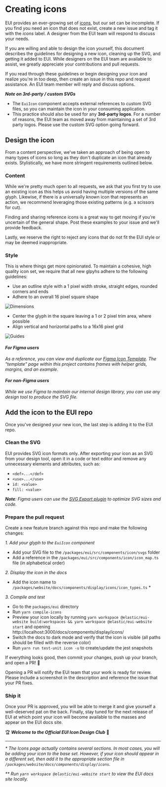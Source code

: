 # Creating icons

EUI provides an ever-growing set of [icons][icons], but our set can be incomplete. If you find you need an icon that does not exist, create a new issue and tag it with the *icons* label. A designer from the EUI team will respond to discuss your needs.

If you are willing and able to design the icon yourself, this document describes the guidelines for designing a new icon, cleaning up the SVG, and getting it added to EUI. While designers on the EUI team are available to assist, we greatly appreciate your contributions and pull requests.

If you read through these guidelines or begin designing your icon and realize you're in too deep, then create an issue in this repo and request assistance. An EUI team member will reply and discuss options.

_**Note on 3rd-party / custom SVGs**_
- The `EuiIcon` component accepts external references to custom SVG files, so you can maintain the icon in your consuming application.
- This practice should also be used for any **3rd-party logos**. For a number of reasons, the EUI team as moved away from maintaining a set of 3rd party logos. Please use the custom SVG option going forward.

## Design the icon

From a content perspective, we've taken an approach of being open to many types of icons so long as they don't duplicate an icon that already exists. Stylistically, we have more stringent requirements outlined below.

### Content

While we're pretty much open to all requests, we ask that you first try to use an existing icon as this helps us avoid having multiple versions of the same glyph.  Likewise, if there is a universally known icon that represents an action, we recommend leveraging those existing patterns (e.g. a scissors for cut).

Finding and sharing reference icons is a great way to get moving if you're uncertain of the general shape. Post these examples to your issue and we'll provide feedback.

Lastly, we reserve the right to reject any icons that do not fit the EUI style or may be deemed inappropriate.

### Style

This is where things get more opinionated. To maintain a cohesive, high quality icon set, we require that all new glpyhs adhere to the following guidelines:

- Use an outline style with a 1 pixel width stroke, straight edges, rounded corners and ends
- Adhere to an overall 16 pixel square shape

![Dimensions](https://user-images.githubusercontent.com/446285/63458957-56bd8c00-c419-11e9-958c-9fd912736180.png)

- Center the glyph in the square leaving a 1 or 2 pixel trim area, where possible
- Align vertical and horizontal paths to a 16x16 pixel grid

![Guides](https://user-images.githubusercontent.com/446285/63458958-5624f580-c419-11e9-89cf-45fa1b596329.png)

#### _For Figma users_
_As a reference, you can view and duplicate our [Figma Icon Template](https://www.figma.com/file/Alv38VIPHGd2cNZYKgtVEe/EUI-Utilities-Icon-Template?node-id=1%3A165). The "template" page within this project contains frames with helper grids, margins, and an example._

#### _For non-Figma users_
_While we use Figma to maintain our internal design library, you can use any design tool to produce the SVG file._

## Add the icon to the EUI repo

Once you've designed your new icon, the last step is adding it to the EUI repo.

### Clean the SVG

EUI provides SVG icon formats only. After exporting your icon as an SVG from your design tool, open it in a code or text editor and remove any unnecessary elements and attributes, such as:
- `<def>...</def>`
- `<use>...</use>`
- `id: <value>`
- `fill: <value>`

_**Note**: Figma users can use the [SVG Export plugin][svg-plugin] to optimize SVG sizes and code._

### Prepare the pull request

Create a new feature branch against this repo and make the following changes:

_1. Add your glyph to the `EuiIcon` component_
- Add your SVG file to the `/packages/eui/src/components/icon/svgs` folder
- Add a reference in the `/packages/eui/src/components/icon/icon_map.ts` file (in alphabetical order)

_2. Display the icon in the docs_
- Add the icon name to `/packages/website/docs/components/display/icons/icon_types.ts` *

_3. Compile and test_
- Go to the `packages/eui` directory
- Run `yarn compile-icons`
- Preview your icon locally by running `yarn workspace @elastic/eui-website build:workspaces && yarn workspace @elastic/eui-website start` and opening http://localhost:3000/docs/components/display/icons/
- Switch the docs to dark mode and verify that the icon is visible (all paths should be filled with the reverse color)
- Run `yarn run test-unit icon -u` to create/update the jest snapshots

If everything looks good, then commit your changes, push up your branch, and open a PR! :raised_hands:

Opening a PR will notify the EUI team that your work is ready for review. Please include a screenshot in the description and reference the issue that your PR fixes.

### Ship it
Once your PR is approved, you will be able to merge it and give yourself a well-deserved pat on the back. Finally, stay tuned for the next release of EUI at which point your icon will become available to the masses and appear on the EUI docs site.

:trophy: _**Welcome to the Official EUI Icon Design Club**_ :beers:

---

_\* The Icons page actually contains several sections. In most cases, you will be adding your icon to the base set. However, if your icon should appear in a different set, then add it to the appropriate section file in `/packages/website/docs/components/display/icons`._

_\** Run `yarn workspace @elastic/eui-website start` to view the EUI docs site locally._


[icons]: https://elastic.github.io/eui/#/display/icons
[docs]: https://elastic.github.io/eui/
[svg-plugin]: https://www.figma.com/community/plugin/814345141907543603/SVG-Export

